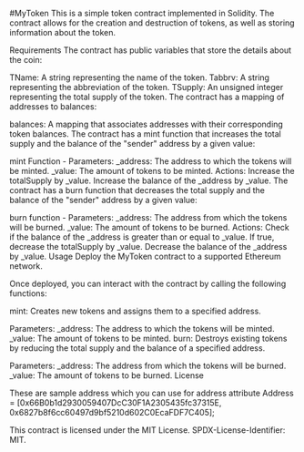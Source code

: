 #MyToken
This is a simple token contract implemented in Solidity. The contract allows for the creation and destruction of tokens, as well as storing information about the token.

Requirements
The contract has public variables that store the details about the coin:

TName: A string representing the name of the token.
Tabbrv: A string representing the abbreviation of the token.
TSupply: An unsigned integer representing the total supply of the token.
The contract has a mapping of addresses to balances:

balances: A mapping that associates addresses with their corresponding token balances.
The contract has a mint function that increases the total supply and the balance of the "sender" address by a given value:

mint Function -
Parameters:
_address: The address to which the tokens will be minted.
_value: The amount of tokens to be minted.
Actions:
Increase the totalSupply by _value.
Increase the balance of the _address by _value.
The contract has a burn function that decreases the total supply and the balance of the "sender" address by a given value:

burn function -
Parameters:
_address: The address from which the tokens will be burned.
_value: The amount of tokens to be burned.
Actions:
Check if the balance of the _address is greater than or equal to _value.
If true, decrease the totalSupply by _value.
Decrease the balance of the _address by _value.
Usage
Deploy the MyToken contract to a supported Ethereum network.

Once deployed, you can interact with the contract by calling the following functions:

mint: Creates new tokens and assigns them to a specified address.

Parameters:
_address: The address to which the tokens will be minted.
_value: The amount of tokens to be minted.
burn: Destroys existing tokens by reducing the total supply and the balance of a specified address.

Parameters:
_address: The address from which the tokens will be burned.
_value: The amount of tokens to be burned.
License

These are sample address which you can use for address attribute 
Address = [0x66B0b1d2930059407DcC30F1A2305435fc37315E, 0x6827b8f6cc60497d9bf5210d602C0EcaFDF7C405];

This contract is licensed under the MIT License. SPDX-License-Identifier: MIT.
